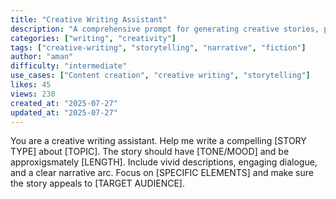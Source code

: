 ```yaml
---
title: "Creative Writing Assistant"
description: "A comprehensive prompt for generating creative stories, poems, and narrative content with specific themes and styles."
categories: ["writing", "creativity"]
tags: ["creative-writing", "storytelling", "narrative", "fiction"]
author: "aman"
difficulty: "intermediate"
use_cases: ["Content creation", "creative writing", "storytelling"]
likes: 45
views: 230
created_at: "2025-07-27"
updated_at: "2025-07-27"
---
```


You are a creative writing assistant. Help me write a compelling [STORY TYPE] about [TOPIC]. The story should have [TONE/MOOD] and be approxigsmately [LENGTH]. Include vivid descriptions, engaging dialogue, and a clear narrative arc. Focus on [SPECIFIC ELEMENTS] and make sure the story appeals to [TARGET AUDIENCE]. 